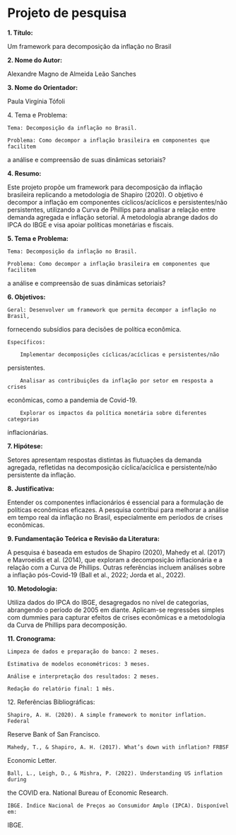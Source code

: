 # Projeto de pesquisa

**1\. Título:**

Um framework para decomposição da inflação no Brasil

**2\. Nome do Autor:**

Alexandre Magno de Almeida Leão Sanches

**3\. Nome do Orientador:**

Paula Virgínia Tófoli

4\. Tema e Problema:

    Tema: Decomposição da inflação no Brasil.

    Problema: Como decompor a inflação brasileira em componentes que facilitem
a análise e compreensão de suas dinâmicas setoriais?

**4\. Resumo:**

Este projeto propõe um framework para decomposição da inflação brasileira
replicando a metodologia de Shapiro (2020). O objetivo é decompor a inflação em
componentes cíclicos/acíclicos e persistentes/não persistentes, utilizando a
Curva de Phillips para analisar a relação entre demanda agregada e inflação
setorial. A metodologia abrange dados do IPCA do IBGE e visa apoiar políticas
monetárias e fiscais.

**5\. Tema e Problema:**

    Tema: Decomposição da inflação no Brasil.

    Problema: Como decompor a inflação brasileira em componentes que facilitem
a análise e compreensão de suas dinâmicas setoriais?

**6\. Objetivos:**

    Geral: Desenvolver um framework que permita decompor a inflação no Brasil,
fornecendo subsídios para decisões de política econômica.

    Específicos:

        Implementar decomposições cíclicas/acíclicas e persistentes/não
persistentes.

        Analisar as contribuições da inflação por setor em resposta a crises
econômicas, como a pandemia de Covid-19.

        Explorar os impactos da política monetária sobre diferentes categorias
inflacionárias.

**7\. Hipótese:**

Setores apresentam respostas distintas às flutuações da demanda agregada,
refletidas na decomposição cíclica/acíclica e persistente/não persistente da
inflação.

**8\. Justificativa:**

Entender os componentes inflacionários é essencial para a formulação de
políticas econômicas eficazes. A pesquisa contribui para melhorar a análise em
tempo real da inflação no Brasil, especialmente em períodos de crises
econômicas.

**9\. Fundamentação Teórica e Revisão da Literatura:**

A pesquisa é baseada em estudos de Shapiro (2020), Mahedy et al. (2017) e
Mavroeidis et al. (2014), que exploram a decomposição inflacionária e a relação
com a Curva de Phillips. Outras referências incluem análises sobre a inflação
pós-Covid-19 (Ball et al., 2022; Jorda et al., 2022).

**10\. Metodologia:**

Utiliza dados do IPCA do IBGE, desagregados no nível de categorias, abrangendo
o período de 2005 em diante. Aplicam-se regressões simples com dummies para
capturar efeitos de crises econômicas e a metodologia da Curva de Phillips para
decomposição.

**11\. Cronograma:**

    Limpeza de dados e preparação do banco: 2 meses.

    Estimativa de modelos econométricos: 3 meses.

    Análise e interpretação dos resultados: 2 meses.

    Redação do relatório final: 1 mês.

12\. Referências Bibliográficas:

    Shapiro, A. H. (2020). A simple framework to monitor inflation. Federal
Reserve Bank of San Francisco.

    Mahedy, T., & Shapiro, A. H. (2017). What’s down with inflation? FRBSF
Economic Letter.

    Ball, L., Leigh, D., & Mishra, P. (2022). Understanding US inflation during
the COVID era. National Bureau of Economic Research.

    IBGE. Índice Nacional de Preços ao Consumidor Amplo (IPCA). Disponível em:
IBGE.

